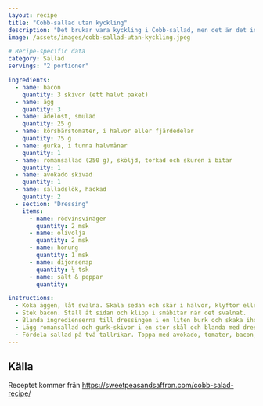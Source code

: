 ```yaml
---
layout: recipe
title: "Cobb-sallad utan kyckling"
description: "Det brukar vara kyckling i Cobb-sallad, men det är det inte i den här. Detta är en av mina absoluta favoritsallader!"
image: /assets/images/cobb-sallad-utan-kyckling.jpeg

# Recipe-specific data
category: Sallad
servings: "2 portioner"

ingredients:
  - name: bacon
    quantity: 3 skivor (ett halvt paket)
  - name: ägg
    quantity: 3
  - name: ädelost, smulad
    quantity: 25 g
  - name: körsbärstomater, i halvor eller fjärdedelar
    quantity: 75 g
  - name: gurka, i tunna halvmånar
    quantity: 1
  - name: romansallad (250 g), sköljd, torkad och skuren i bitar
    quantity: 1
  - name: avokado skivad
    quantity: 1
  - name: salladslök, hackad
    quantity: 2
  - section: "Dressing"
    items:
      - name: rödvinsvinäger
        quantity: 2 msk
      - name: olivolja
        quantity: 2 msk
      - name: honung
        quantity: 1 msk
      - name: dijonsenap
        quantity: ¼ tsk
      - name: salt & peppar
        quantity: 

instructions:
  - Koka äggen, låt svalna. Skala sedan och skär i halvor, klyftor eller bitar.
  - Stek bacon. Ställ åt sidan och klipp i småbitar när det svalnat.
  - Blanda ingredienserna till dressingen i en liten burk och skaka ihop.
  - Lägg romansallad och gurk-skivor i en stor skål och blanda med dressingen.
  - Fördela sallad på två tallrikar. Toppa med avokado, tomater, bacon, ägg, ädelost och salladslök.
---
```


## Källa

Receptet kommer från https://sweetpeasandsaffron.com/cobb-salad-recipe/

